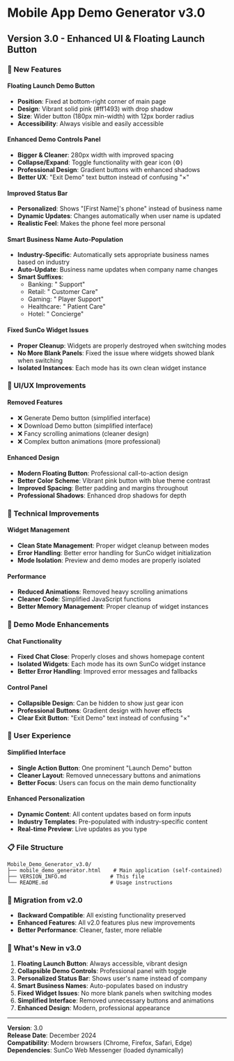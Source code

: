 # Mobile App Demo Generator v3.0

## Version 3.0 - Enhanced UI & Floating Launch Button

### 🚀 New Features

#### **Floating Launch Demo Button**
- **Position**: Fixed at bottom-right corner of main page
- **Design**: Vibrant solid pink (#ff1493) with drop shadow
- **Size**: Wider button (180px min-width) with 12px border radius
- **Accessibility**: Always visible and easily accessible

#### **Enhanced Demo Controls Panel**
- **Bigger & Cleaner**: 280px width with improved spacing
- **Collapse/Expand**: Toggle functionality with gear icon (⚙️)
- **Professional Design**: Gradient buttons with enhanced shadows
- **Better UX**: "Exit Demo" text button instead of confusing "×"

#### **Improved Status Bar**
- **Personalized**: Shows "[First Name]'s phone" instead of business name
- **Dynamic Updates**: Changes automatically when user name is updated
- **Realistic Feel**: Makes the phone feel more personal

#### **Smart Business Name Auto-Population**
- **Industry-Specific**: Automatically sets appropriate business names based on industry
- **Auto-Update**: Business name updates when company name changes
- **Smart Suffixes**: 
  - Banking: " Support"
  - Retail: " Customer Care"
  - Gaming: " Player Support"
  - Healthcare: " Patient Care"
  - Hotel: " Concierge"

#### **Fixed SunCo Widget Issues**
- **Proper Cleanup**: Widgets are properly destroyed when switching modes
- **No More Blank Panels**: Fixed the issue where widgets showed blank when switching
- **Isolated Instances**: Each mode has its own clean widget instance

### 🎨 UI/UX Improvements

#### **Removed Features**
- ❌ Generate Demo button (simplified interface)
- ❌ Download Demo button (simplified interface)
- ❌ Fancy scrolling animations (cleaner design)
- ❌ Complex button animations (more professional)

#### **Enhanced Design**
- **Modern Floating Button**: Professional call-to-action design
- **Better Color Scheme**: Vibrant pink button with blue theme contrast
- **Improved Spacing**: Better padding and margins throughout
- **Professional Shadows**: Enhanced drop shadows for depth

### 🔧 Technical Improvements

#### **Widget Management**
- **Clean State Management**: Proper widget cleanup between modes
- **Error Handling**: Better error handling for SunCo widget initialization
- **Mode Isolation**: Preview and demo modes are properly isolated

#### **Performance**
- **Reduced Animations**: Removed heavy scrolling animations
- **Cleaner Code**: Simplified JavaScript functions
- **Better Memory Management**: Proper cleanup of widget instances

### 📱 Demo Mode Enhancements

#### **Chat Functionality**
- **Fixed Chat Close**: Properly closes and shows homepage content
- **Isolated Widgets**: Each mode has its own SunCo widget instance
- **Better Error Handling**: Improved error messages and fallbacks

#### **Control Panel**
- **Collapsible Design**: Can be hidden to show just gear icon
- **Professional Buttons**: Gradient design with hover effects
- **Clear Exit Button**: "Exit Demo" text instead of confusing "×"

### 🎯 User Experience

#### **Simplified Interface**
- **Single Action Button**: One prominent "Launch Demo" button
- **Cleaner Layout**: Removed unnecessary buttons and animations
- **Better Focus**: Users can focus on the main demo functionality

#### **Enhanced Personalization**
- **Dynamic Content**: All content updates based on form inputs
- **Industry Templates**: Pre-populated with industry-specific content
- **Real-time Preview**: Live updates as you type

### 📋 File Structure
```
Mobile_Demo_Generator_v3.0/
├── mobile_demo_generator.html    # Main application (self-contained)
├── VERSION_INFO.md              # This file
└── README.md                    # Usage instructions
```

### 🔄 Migration from v2.0
- **Backward Compatible**: All existing functionality preserved
- **Enhanced Features**: All v2.0 features plus new improvements
- **Better Performance**: Cleaner, faster, more reliable

### 🎉 What's New in v3.0
1. **Floating Launch Button**: Always accessible, vibrant design
2. **Collapsible Demo Controls**: Professional panel with toggle
3. **Personalized Status Bar**: Shows user's name instead of company
4. **Smart Business Names**: Auto-populates based on industry
5. **Fixed Widget Issues**: No more blank panels when switching modes
6. **Simplified Interface**: Removed unnecessary buttons and animations
7. **Enhanced Design**: Modern, professional appearance

---

**Version**: 3.0  
**Release Date**: December 2024  
**Compatibility**: Modern browsers (Chrome, Firefox, Safari, Edge)  
**Dependencies**: SunCo Web Messenger (loaded dynamically) 